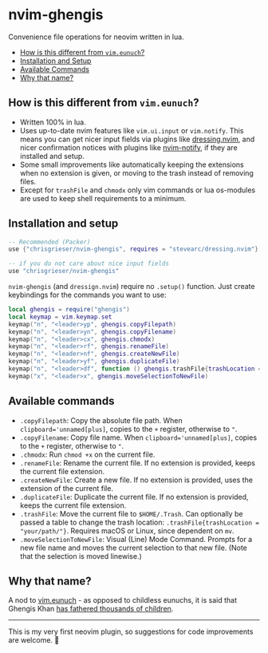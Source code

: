 # nvim-ghengis
Convenience file operations for neovim written in lua. 

<!--toc:start-->
- [How is this different from `vim.eunuch`?](#how-is-this-different-from-vimeunuch)
- [Installation and Setup](#installation-and-setup)
- [Available Commands](#available-commands)
- [Why that name?](#why-that-name)
<!--toc:end-->

## How is this different from `vim.eunuch`?
- Written 100% in lua.
- Uses up-to-date nvim features like `vim.ui.input` or `vim.notify`. This means you can get nicer input fields via plugins like [dressing.nvim](https://github.com/stevearc/dressing.nvim), and nicer confirmation notices with plugins like [nvim-notify](https://github.com/rcarriga/nvim-notify), if they are installed and setup.
- Some small improvements like automatically keeping the extensions when no extension is given, or moving to the trash instead of removing files.
- Except for `trashFile` and `chmodx` only vim commands or lua os-modules are used to keep shell requirements to a minimum. 

## Installation and setup

```lua
-- Recommended (Packer)
use {"chrisgrieser/nvim-ghengis", requires = "stevearc/dressing.nvim"}

-- if you do not care about nice input fields
use "chrisgrieser/nvim-ghengis"
```

`nvim-ghengis` (and `dressign.nvim`) require no `.setup()` function. Just create keybindings for the commands you want to use:

```lua
local ghengis = require("ghengis")
local keymap = vim.keymap.set
keymap("n", "<leader>yp", ghengis.copyFilepath)
keymap("n", "<leader>yn", ghengis.copyFilename)
keymap("n", "<leader>cx", ghengis.chmodx)
keymap("n", "<leader>rf", ghengis.renameFile)
keymap("n", "<leader>nf", ghengis.createNewFile)
keymap("n", "<leader>yf", ghengis.duplicateFile)
keymap("n", "<leader>df", function () ghengis.trashFile{trashLocation = "your/path"} end) -- ; default '~/.Trash'. Requires macOS or Linux for `mv`.
keymap("x", "<leader>x", ghengis.moveSelectionToNewFile)
```

## Available commands
- `.copyFilepath`: Copy the absolute file path. When `clipboard='unnamed[plus]`, copies to the `+` register, otherwise to `"`.
- `.copyFilename`: Copy file name. When `clipboard='unnamed[plus]`, copies to the `+` register, otherwise to `"`.
- `.chmodx`: Run `chmod +x` on the current file.
- `.renameFile`: Rename the current file. If no extension is provided, keeps the current file extension.
- `.createNewFile`: Create a new file. If no extension is provided, uses the extension of the current file.
- `.duplicateFile`: Duplicate the current file. If no extension is provided, keeps the current file extension.
- `.trashFile`: Move the current file to `$HOME/.Trash`. Can optionally be passed a table to change the trash location: `.trashFile{trashLocation = "your/path/"}`. Requires macOS or Linux, since dependent on `mv`. 
- `.moveSelectionToNewFile`: Visual (Line) Mode Command. Prompts for a new file name and moves the current selection to that new file. (Note that the selection is moved linewise.)

## Why that name?
A nod to [vim.eunuch](https://github.com/tpope/vim-eunuch) - as opposed to childless eunuchs, it is said that Ghengis Khan [has fathered thousands of children](https://allthatsinteresting.com/genghis-khan-children).

---

This is my very first neovim plugin, so suggestions for code improvements are welcome. 🙏
